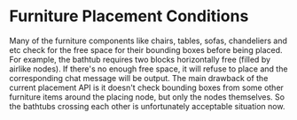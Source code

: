 # Furniture Placement Conditions

Many of the furniture components like chairs, tables, sofas, chandeliers and etc check for the free space for their bounding boxes before being placed. For example, the bathtub requires two blocks horizontally free (filled by airlike nodes). If there's no enough free space, it will refuse to place and the corresponding chat message will be output. The main drawback of the current placement API is it doesn't check bounding boxes from some other furniture items around the placing node, but only the nodes themselves. So the bathtubs crossing each other is unfortunately acceptable situation now.
